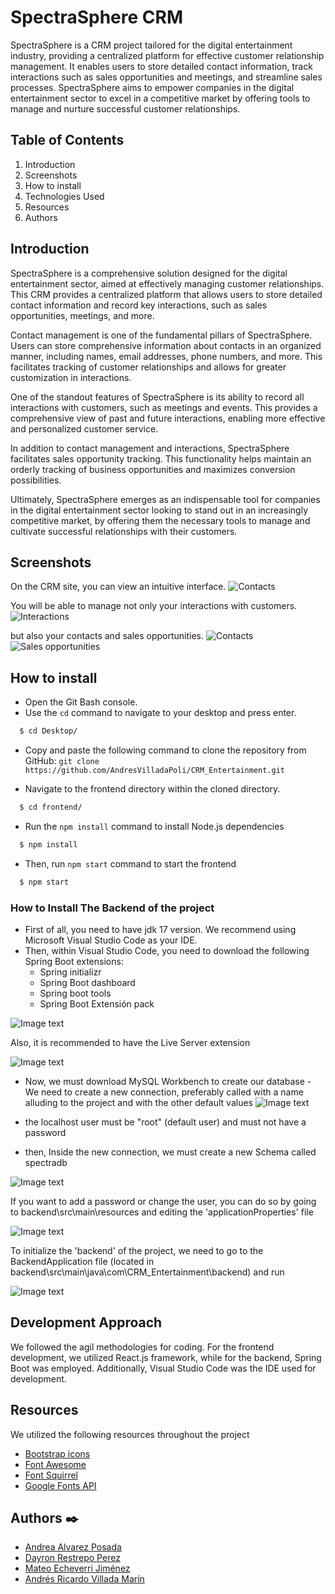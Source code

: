 # SpectraSphere CRM

SpectraSphere is a CRM project tailored for the digital entertainment industry, providing a centralized platform for effective customer relationship management. It enables users to store detailed contact information, track interactions such as sales opportunities and meetings, and streamline sales processes. SpectraSphere aims to empower companies in the digital entertainment sector to excel in a competitive market by offering tools to manage and nurture successful customer relationships.

## Table of Contents
1. Introduction
2. Screenshots
3. How to install
4. Technologies Used
5. Resources
6. Authors


## Introduction
SpectraSphere is a comprehensive solution designed for the digital entertainment sector, aimed at effectively managing customer relationships. This CRM provides a centralized platform that allows users to store detailed contact information and record key interactions, such as sales opportunities, meetings, and more.

Contact management is one of the fundamental pillars of SpectraSphere. Users can store comprehensive information about contacts in an organized manner, including names, email addresses, phone numbers, and more. This facilitates tracking of customer relationships and allows for greater customization in interactions.

One of the standout features of SpectraSphere is its ability to record all interactions with customers, such as meetings and events. This provides a comprehensive view of past and future interactions, enabling more effective and personalized customer service.

In addition to contact management and interactions, SpectraSphere facilitates sales opportunity tracking. This functionality helps maintain an orderly tracking of business opportunities and maximizes conversion possibilities.

Ultimately, SpectraSphere emerges as an indispensable tool for companies in the digital entertainment sector looking to stand out in an increasingly competitive market, by offering them the necessary tools to manage and cultivate successful relationships with their customers.


## Screenshots

On the CRM site, you can view an intuitive interface.
![Contacts](README_IMG/home.PNG)

You will be able to manage not only your interactions with customers.
![Interactions](README_IMG/interactions.PNG)

but also your contacts and sales opportunities.
![Contacts](README_IMG/contacts.PNG)
![Sales opportunities](README_IMG/salesopportunity.PNG)



## How to install

- Open the Git Bash console.
- Use the `cd` command to navigate to your desktop and press enter.
```bash
  $ cd Desktop/
```
- Copy and paste the following command to clone the repository from GitHub: `git clone https://github.com/AndresVilladaPoli/CRM_Entertainment.git`

- Navigate to the frontend directory within the cloned directory.
```bash
  $ cd frontend/
```
- Run the `npm install` command to install Node.js dependencies
```bash
  $ npm install
```
- Then, run `npm start` command to start the frontend
```bash
  $ npm start
```
### How to Install The Backend of the project

- First of all, you need to have jdk 17 version. We recommend using Microsoft Visual Studio Code as your IDE.
- Then, within Visual Studio Code, you need to download the following Spring Boot extensions:
	- Spring initializr 
	- Spring Boot dashboard 
	- Spring boot tools 
	- Spring Boot Extensión pack

![Image text](README_IMG/SpringBoot.png)

   Also, it is recommended to have the Live Server extension 
   
   ![Image text](README_IMG/LiveS.PNG)
   
   - Now, we must download MySQL Workbench to create our database
	- We need to create a new connection, preferably called with a name alluding to the project and with the other default values
	![Image text](README_IMG/Conection.PNG)
	
   - the localhost user must be "root" (default user) and must not have a password
   - then, Inside the new connection, we must create a new Schema called spectradb
  
  ![Image text](README_IMG/Schema.PNG)

If you want to add a password or change the user, you can do so by going to backend\src\main\resources and editing the 'applicationProperties' file

![Image text](README_IMG/DatabaseConfig.PNG)



To initialize the 'backend' of the project, we need to go to the BackendApplication file (located in backend\src\main\java\com\CRM_Entertainment\backend) and run


![Image text](README_IMG/DemoApplication.PNG)


## Development Approach

We followed the agil methodologies for coding. For the frontend development, we utilized React.js framework, while for the backend, Spring Boot was employed. Additionally, Visual Studio Code was the IDE used for development.


## Resources
We utilized the following resources throughout the project
- [Bootstrap icons](https://icons.getbootstrap.com)
- [Font Awesome](https://fontawesome.com)
- [Font Squirrel](https://www.fontsquirrel.com)
- [Google Fonts API](https://fonts.google.com)

## Authors ✒️

- [Andrea Alvarez Posada](https://github.com/andreaalpo)
- [Dayron Restrepo Perez](https://github.com/DayronR12)
- [Mateo Echeverri Jiménez](https://github.com/Mateo8888)
- [Andrés Ricardo Villada Marín](https://github.com/AndresVilladaPoli)
